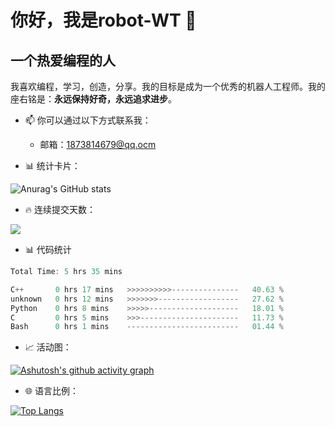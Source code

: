 <!--
**robot-WT/robot-WT** is a ✨ _special_ ✨ repository because its `README.md` (this file) appears on your GitHub profile.

Here are some ideas to get you started:

- 🔭 I’m currently working on ...
- 🌱 I’m currently learning ...
- 👯 I’m looking to collaborate on ...
- 🤔 I’m looking for help with ...
- 💬 Ask me about ...
- 📫 How to reach me: ...
- 😄 Pronouns: ...
- ⚡ Fun fact: ...
-->
# 你好，我是robot-WT 👋
## 一个热爱编程的人

我喜欢编程，学习，创造，分享。我的目标是成为一个优秀的机器人工程师。我的座右铭是：**永远保持好奇，永远追求进步**。

- 📫 你可以通过以下方式联系我：
  - 邮箱：1873814679@qq.ocm

- 📊 统计卡片：                                                                                                                        

![Anurag's GitHub stats](https://github-readme-stats.vercel.app/api?username=robot-WT&show_icons=true&theme=radical)         

- 🔥 连续提交天数：
 <div align="left"> <img src="https://github-readme-streak-stats.herokuapp.com/?user=robot-WT" /> </div>
 
- 📊 代码统计
<!--START_SECTION:waka-->

```rust
Total Time: 5 hrs 35 mins

C++       0 hrs 17 mins   >>>>>>>>>>---------------   40.63 %
unknown   0 hrs 12 mins   >>>>>>>------------------   27.62 %
Python    0 hrs 8 mins    >>>>>--------------------   18.01 %
C         0 hrs 5 mins    >>>----------------------   11.73 %
Bash      0 hrs 1 mins    -------------------------   01.44 %
```

<!--END_SECTION:waka-->

 
- 📈 活动图：

[![Ashutosh's github activity graph](https://github-readme-activity-graph.vercel.app/graph?username=robot-WT&theme=github)](https://github.com/ashutosh00710/github-readme-activity-graph)

- 🌐 语言比例：

[![Top Langs](https://github-readme-stats.vercel.app/api/top-langs/?username=robot-WT&layout=compact)](https://github.com/anuraghazra/github-readme-stats)
